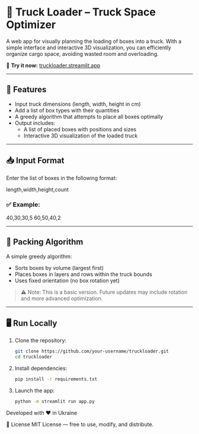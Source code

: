 # 🚛 Truck Loader – Truck Space Optimizer

A web app for visually planning the loading of boxes into a truck. With a simple interface and interactive 3D visualization, you can efficiently organize cargo space, avoiding wasted room and overloading.

🔗 **Try it now:** [truckloader.streamlit.app](https://truckloader.streamlit.app/)

---

## 🔧 Features

- Input truck dimensions (length, width, height in cm)
- Add a list of box types with their quantities
- A greedy algorithm that attempts to place all boxes optimally
- Output includes:
  - A list of placed boxes with positions and sizes
  - Interactive 3D visualization of the loaded truck

---

## 📥 Input Format

Enter the list of boxes in the following format:

length,width,height,count

### ✅ Example:
40,30,30,5 60,50,40,2


---

## 🧠 Packing Algorithm

A simple greedy algorithm:
- Sorts boxes by volume (largest first)
- Places boxes in layers and rows within the truck bounds
- Uses fixed orientation (no box rotation yet)

> ⚠️ Note: This is a basic version. Future updates may include rotation and more advanced optimization.

---

## 🖥️ Run Locally

1. Clone the repository:
   ```bash
   git clone https://github.com/your-username/truckloader.git
   cd truckloader

2. Install dependencies:
    ```bash
    pip install -r requirements.txt

3. Launch the app:
    ```bash
    python -m streamlit run app.py

Developed with ❤️ in Ukraine


📄 License
MIT License — free to use, modify, and distribute.
